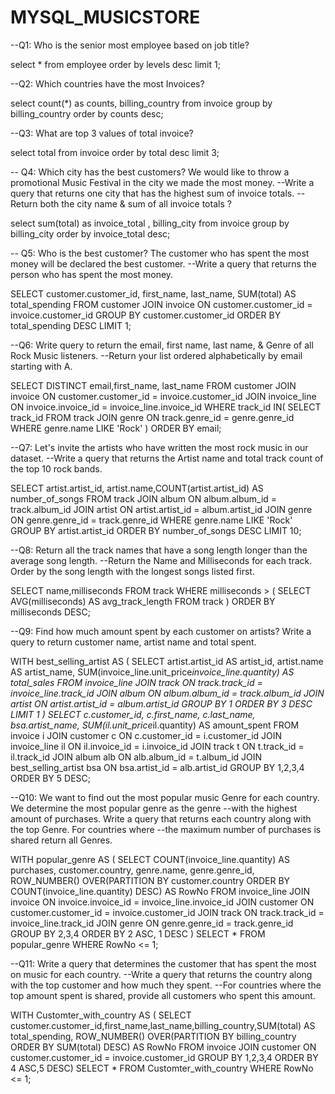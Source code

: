 # MYSQL_MUSICSTORE
--Q1: Who is the senior most employee based on job title?

select * from employee order by levels desc
limit 1;


--Q2: Which countries have the most Invoices?

select count(*) as counts, billing_country
from invoice
group by billing_country
order by counts desc;


--Q3: What are top 3 values of total invoice?

select total from invoice
order by total desc
limit 3;

-- Q4: Which city has the best customers? We would like to throw a promotional Music Festival in the city we made the most money. 
--Write a query that returns one city that has the highest sum of invoice totals. 
--Return both the city name & sum of all invoice totals ?

select sum(total) as invoice_total , billing_city from invoice
group by billing_city
order by invoice_total desc;


-- Q5: Who is the best customer? The customer who has spent the most money will be declared the best customer. 
--Write a query that returns the person who has spent the most money.

SELECT customer.customer_id, first_name, last_name, SUM(total) AS total_spending
FROM customer
JOIN invoice ON customer.customer_id = invoice.customer_id
GROUP BY customer.customer_id
ORDER BY total_spending DESC
LIMIT 1;


--Q6: Write query to return the email, first name, last name, & Genre of all Rock Music listeners. 
--Return your list ordered alphabetically by email starting with A.

SELECT DISTINCT email,first_name, last_name
FROM customer
JOIN invoice ON customer.customer_id = invoice.customer_id
JOIN invoice_line ON invoice.invoice_id = invoice_line.invoice_id
WHERE track_id IN(
	SELECT track_id FROM track
	JOIN genre ON track.genre_id = genre.genre_id
	WHERE genre.name LIKE 'Rock'
)
ORDER BY email;


--Q7: Let's invite the artists who have written the most rock music in our dataset. 
--Write a query that returns the Artist name and total track count of the top 10 rock bands.

SELECT artist.artist_id, artist.name,COUNT(artist.artist_id) AS number_of_songs
FROM track
JOIN album ON album.album_id = track.album_id
JOIN artist ON artist.artist_id = album.artist_id
JOIN genre ON genre.genre_id = track.genre_id
WHERE genre.name LIKE 'Rock'
GROUP BY artist.artist_id
ORDER BY number_of_songs DESC
LIMIT 10;

--Q8: Return all the track names that have a song length longer than the average song length. 
--Return the Name and Milliseconds for each track. Order by the song length with the longest songs listed first.

SELECT name,milliseconds
FROM track
WHERE milliseconds > (
	SELECT AVG(milliseconds) AS avg_track_length
	FROM track )
ORDER BY milliseconds DESC;


--Q9: Find how much amount spent by each customer on artists? Write a query to return customer name, artist name and total spent.

WITH best_selling_artist AS (
	SELECT artist.artist_id AS artist_id, artist.name AS artist_name, SUM(invoice_line.unit_price*invoice_line.quantity) AS total_sales
	FROM invoice_line
	JOIN track ON track.track_id = invoice_line.track_id
	JOIN album ON album.album_id = track.album_id
	JOIN artist ON artist.artist_id = album.artist_id
	GROUP BY 1
	ORDER BY 3 DESC
	LIMIT 1
)
SELECT c.customer_id, c.first_name, c.last_name, bsa.artist_name, SUM(il.unit_price*il.quantity) AS amount_spent
FROM invoice i
JOIN customer c ON c.customer_id = i.customer_id
JOIN invoice_line il ON il.invoice_id = i.invoice_id
JOIN track t ON t.track_id = il.track_id
JOIN album alb ON alb.album_id = t.album_id
JOIN best_selling_artist bsa ON bsa.artist_id = alb.artist_id
GROUP BY 1,2,3,4
ORDER BY 5 DESC;


--Q10: We want to find out the most popular music Genre for each country. We determine the most popular genre as the genre 
--with the highest amount of purchases. Write a query that returns each country along with the top Genre. For countries where 
--the maximum number of purchases is shared return all Genres.

WITH popular_genre AS 
(
    SELECT COUNT(invoice_line.quantity) AS purchases, customer.country, genre.name, genre.genre_id, 
	ROW_NUMBER() OVER(PARTITION BY customer.country ORDER BY COUNT(invoice_line.quantity) DESC) AS RowNo 
    FROM invoice_line 
	JOIN invoice ON invoice.invoice_id = invoice_line.invoice_id
	JOIN customer ON customer.customer_id = invoice.customer_id
	JOIN track ON track.track_id = invoice_line.track_id
	JOIN genre ON genre.genre_id = track.genre_id
	GROUP BY 2,3,4
	ORDER BY 2 ASC, 1 DESC
)
SELECT * FROM popular_genre WHERE RowNo <= 1;


--Q11: Write a query that determines the customer that has spent the most on music for each country.
--Write a query that returns the country along with the top customer and how much they spent.
--For countries where the top amount spent is shared, provide all customers who spent this amount.

WITH Customter_with_country AS (
		SELECT customer.customer_id,first_name,last_name,billing_country,SUM(total) AS total_spending,
	    ROW_NUMBER() OVER(PARTITION BY billing_country ORDER BY SUM(total) DESC) AS RowNo 
		FROM invoice
		JOIN customer ON customer.customer_id = invoice.customer_id
		GROUP BY 1,2,3,4
		ORDER BY 4 ASC,5 DESC)
SELECT * FROM Customter_with_country WHERE RowNo <= 1;

